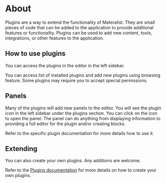 # About

Plugins are a way to extend the functionality of Materalist. 
They are small pieces of code that can be added to the application to provide additional features or functionality.
Plugins can be used to add new content, tools, integrations, or other features to the application.

## How to use plugins

You can access the plugins in the editor in the left sidebar.

You can access list of installed plugins and add new plugins using browsing feature.
Some plugins may require you to accept special permissions.

## Panels

Many of the plugins will add new panels to the editor.
You will see the plugin icon in the left sidebar under the plugins section.
You can click on the icon to open the panel.
The panel can do anything from displaying information to providing a full editor for the plugin and/or creating blocks.

Refer to the specific plugin documentation for more details how to use it.

## Extending

You can also create your own plugins.
Any additions are welcome.

Refer to the [Plugins documentation](../extending/) for more details on how to create your own plugins.
